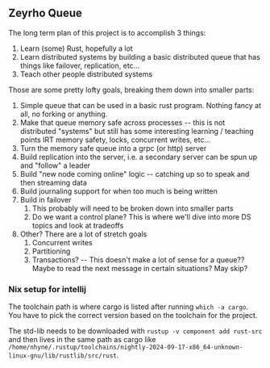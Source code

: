 ## Zeyrho Queue

The long term plan of this project is to accomplish 3 things:

1. Learn (some) Rust, hopefully a lot
2. Learn distributed systems by building a basic distributed queue that has things like failover, replication, etc...
3. Teach other people distributed systems

Those are some pretty lofty goals, breaking them down into smaller parts:

1. Simple queue that can be used in a basic rust program. Nothing fancy at all, no forking or anything.
2. Make that queue memory safe across processes -- this is not distributed "systems" but still has some interesting learning / teaching points IRT memory safety, locks, concurrent writes, etc...
3. Turn the memory safe queue into a grpc (or http) server
4. Build replication into the server, i.e. a secondary server can be spun up and "follow" a leader
5. Build "new node coming online" logic -- catching up so to speak and then streaming data
6. Build journaling support for when too much is being written
7. Build in failover
   1. This probably will need to be broken down into smaller parts
   2. Do we want a control plane? This is where we'll dive into more DS topics and look at tradeoffs
8. Other? There are a lot of stretch goals
   1. Concurrent writes
   2. Partitioning
   3. Transactions? -- This doesn't make a lot of sense for a queue?? Maybe to read the next message in certain situations? May skip?

### Nix setup for intellij

The toolchain path is where cargo is listed after running `which -a cargo`. You have to pick the correct version based on the toolchain for the project.

The std-lib needs to be downloaded with `rustup -v component add rust-src` and then lives in the same path as cargo like `/home/nhyne/.rustup/toolchains/nightly-2024-09-17-x86_64-unknown-linux-gnu/lib/rustlib/src/rust`.
